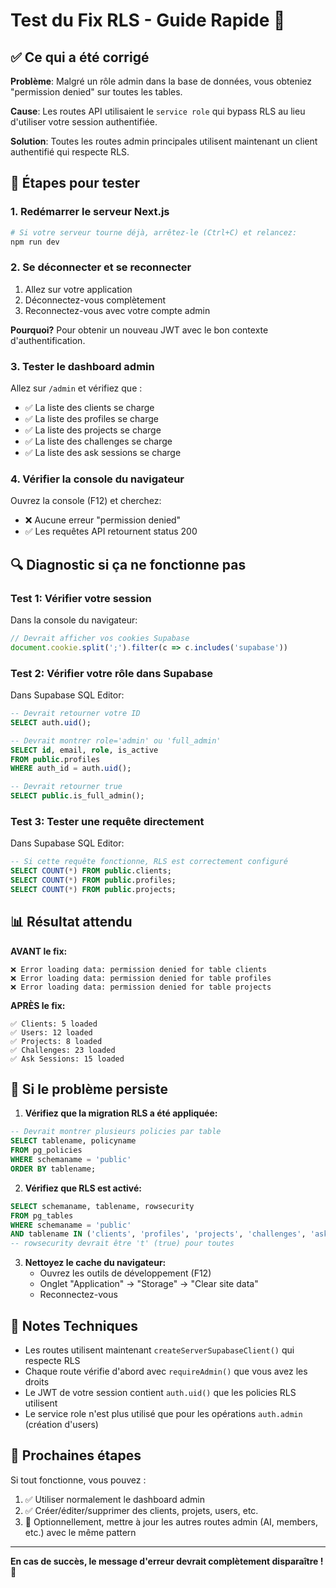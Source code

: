 # Test du Fix RLS - Guide Rapide 🧪

## ✅ Ce qui a été corrigé

**Problème**: Malgré un rôle admin dans la base de données, vous obteniez "permission denied" sur toutes les tables.

**Cause**: Les routes API utilisaient le `service role` qui bypass RLS au lieu d'utiliser votre session authentifiée.

**Solution**: Toutes les routes admin principales utilisent maintenant un client authentifié qui respecte RLS.

## 🧹 Étapes pour tester

### 1. Redémarrer le serveur Next.js
```bash
# Si votre serveur tourne déjà, arrêtez-le (Ctrl+C) et relancez:
npm run dev
```

### 2. Se déconnecter et se reconnecter
1. Allez sur votre application
2. Déconnectez-vous complètement
3. Reconnectez-vous avec votre compte admin

**Pourquoi?** Pour obtenir un nouveau JWT avec le bon contexte d'authentification.

### 3. Tester le dashboard admin
Allez sur `/admin` et vérifiez que :
- ✅ La liste des clients se charge
- ✅ La liste des profiles se charge  
- ✅ La liste des projects se charge
- ✅ La liste des challenges se charge
- ✅ La liste des ask sessions se charge

### 4. Vérifier la console du navigateur
Ouvrez la console (F12) et cherchez:
- ❌ Aucune erreur "permission denied"
- ✅ Les requêtes API retournent status 200

## 🔍 Diagnostic si ça ne fonctionne pas

### Test 1: Vérifier votre session
Dans la console du navigateur:
```javascript
// Devrait afficher vos cookies Supabase
document.cookie.split(';').filter(c => c.includes('supabase'))
```

### Test 2: Vérifier votre rôle dans Supabase
Dans Supabase SQL Editor:
```sql
-- Devrait retourner votre ID
SELECT auth.uid();

-- Devrait montrer role='admin' ou 'full_admin'
SELECT id, email, role, is_active 
FROM public.profiles 
WHERE auth_id = auth.uid();

-- Devrait retourner true
SELECT public.is_full_admin();
```

### Test 3: Tester une requête directement
Dans Supabase SQL Editor:
```sql
-- Si cette requête fonctionne, RLS est correctement configuré
SELECT COUNT(*) FROM public.clients;
SELECT COUNT(*) FROM public.profiles;
SELECT COUNT(*) FROM public.projects;
```

## 📊 Résultat attendu

**AVANT le fix:**
```
❌ Error loading data: permission denied for table clients
❌ Error loading data: permission denied for table profiles
❌ Error loading data: permission denied for table projects
```

**APRÈS le fix:**
```
✅ Clients: 5 loaded
✅ Users: 12 loaded  
✅ Projects: 8 loaded
✅ Challenges: 23 loaded
✅ Ask Sessions: 15 loaded
```

## 🐛 Si le problème persiste

1. **Vérifiez que la migration RLS a été appliquée:**
```sql
-- Devrait montrer plusieurs policies par table
SELECT tablename, policyname 
FROM pg_policies 
WHERE schemaname = 'public'
ORDER BY tablename;
```

2. **Vérifiez que RLS est activé:**
```sql
SELECT schemaname, tablename, rowsecurity 
FROM pg_tables 
WHERE schemaname = 'public'
AND tablename IN ('clients', 'profiles', 'projects', 'challenges', 'ask_sessions');
-- rowsecurity devrait être 't' (true) pour toutes
```

3. **Nettoyez le cache du navigateur:**
   - Ouvrez les outils de développement (F12)
   - Onglet "Application" → "Storage" → "Clear site data"
   - Reconnectez-vous

## 📝 Notes Techniques

- Les routes utilisent maintenant `createServerSupabaseClient()` qui respecte RLS
- Chaque route vérifie d'abord avec `requireAdmin()` que vous avez les droits
- Le JWT de votre session contient `auth.uid()` que les policies RLS utilisent
- Le service role n'est plus utilisé que pour les opérations `auth.admin` (création d'users)

## 🎯 Prochaines étapes

Si tout fonctionne, vous pouvez :
1. ✅ Utiliser normalement le dashboard admin
2. ✅ Créer/éditer/supprimer des clients, projets, users, etc.
3. 🔄 Optionnellement, mettre à jour les autres routes admin (AI, members, etc.) avec le même pattern

---

**En cas de succès, le message d'erreur devrait complètement disparaître ! 🎉**

